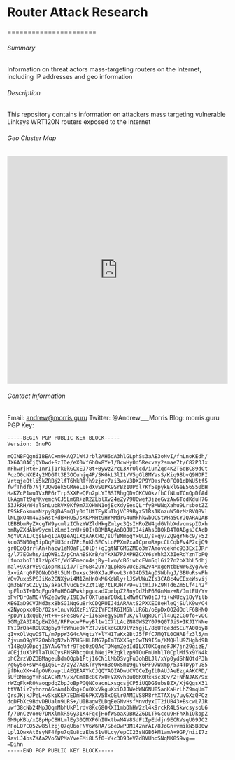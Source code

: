 # Router Attack Research
======================

###### Summary

Information on threat actors mass-targeting routers on the Internet, including IP addresses and geo information

###### Description

This repository contains information on attackers mass targeting vulnerable Linksys WRT120N routers exposed to the Internet 

###### Geo Cluster Map

<iframe width='100%' height='520' frameborder='0' src='http://amorris.cartodb.com/viz/ac973c3c-6962-11e4-a58f-0e018d66dc29/embed_map' allowfullscreen webkitallowfullscreen mozallowfullscreen 
oallowfullscreen msallowfullscreen></iframe>

###### Contact Information

Email: 		andrew@morris.guru
Twitter:	@Andrew___Morris
Blog:		morris.guru
PGP Key:
```
-----BEGIN PGP PUBLIC KEY BLOCK-----
Version: GnuPG

mQINBFQgniIBEAC+m9HAQ71W4Jrbl2AH6dA3hlGLphSs3aAE3oNvI/fnLnoKEdh/
JX6A30ACjQYDwd+SzIDe/eX0VfGhOw8Y+1/0cwHy0d5Recvay2smae7t/C82P3Jx
mFhwrjHteH1nrIj1rk0kGCxEJ78t+BywzZrcL3XrUlcd/iunZqd4KZT6dBC89dCt
PqzO0cNXE4y2MDGTt3E3OCuhjq4P/SKGkL3lI1/V5gGl8MYasS/Kiq98bvQ9HDFI
VrtqjeQtli5kZRBj2lfT6hkRTfh9zjor7zi3woV3DX2P9YDasPo0FQ01dDWU5tf5
fwfThdfb7Nj7JQw1ek5GMWeL0FdXvS0PK9SrBz1UPdl7Kf5epykEklGeE56S50bH
HaKZcP1wu1VxBP6rTrpSXXPeQFn2pLYIBSIRhgQDvOKCVOkzfhCfNLuTCnQpDfAd
lkAgmTt9qMKvemcNCJ5Lm6R+zR2ZLblXv24eZy79U0wef3jzeGvzAw6TcdKduH7G
53JkRH/W4alSnLubRVX9Kf9m7XOHWN1ojEcXdyEesQLrfyBMWNqXahu9LrsbotZZ
f9SkEokmuaNzpyBjDASmQly0dIUtTEyKuThjVCB9Byz51Rs1KnzuW50zMzRVQBVl
lNLgxO4m4v35WstRdB+HU5JsKKPMHt9HYMMdrG4uMkhkwbOCStWHa5CYJQARAQAB
tEBBbmRyZXcgTW9ycmlzIChzYWZldHkgZmlyc3QsIHRoZW4gdGVhbXdvcmspIDxh
bmRyZXdAbW9ycmlzLmd1cnU+iQI+BBMBAgAoBQJUIJ4iAhsDBQkB4TOABgsJCAcD
AgYVCAIJCgsEFgIDAQIeAQIXgAAKCRD/sUfBMm6gYx0LD/sHqy7ZQ9qYN6c9/F52
kcoG5W00q5ipDqPiU3drd7PcBuKh5ECsLoPPXm7xaICproR+pcCLCqbFv4P2cjQ9
gr0EoQdrrHAn+hacw1eM0aFLG0lDj+qIgtNFGMSZMCo3m7Amovceknc933ExIJRr
q/l77EOwhs/iqOWBiZ/pCnAnBSKrB/aYkXN7PJXPHZCXY6sWhk3X3IeRdYznTpPQ
LfnozboI1AlzVpXSf/Wd5Fmecn4sjRy+lwn/cBGiwbcFVm5ql6i27n2bX3bL5dhj
mal+9X3rVE9cIopnR1QiJ/TEnGB42uY7qLpk86VUcE3W2v4MxgeNtbEWrGZyg7we
3xviArq0FZONoDD8t5UMrDuxsc3H0XJaUFovL3r034D51AgDSWbhgJ/3BUuRswPh
YOv7uxp5PSJiKo2GNXjwi4M1ZmHnOkM6KoWly+lJSWUWuZIs3CA8c4wEExeWsvij
Qm36BY5CZLy1S/akaCfvucEcRZZt18p7tLRJH7P9+v1tmiJFZ9NTd6Zm5Lf4In2f
npFlo3T+D3qFgu9FuH6G4PwkhpgucadXprbpZ28nyDd2hP6SGnMmz+R/JmtEU/Yv
bPvPBr0aMC+VkZe8w9z/I9E8wFOXTuaaYDUxL1xMwfCPWOjOJfi+wKUcy18yVilb
XEGIaD9CVJNd3sx8bSG1NqGu8rkCDQRUIJ4iARAAtS2PXXEO8eHleQjSUlK9w/C4
x2Nyopxx0Sb/O2s+1nuvKdXzFiYZ2IYFCfR6IM5hlUR6b/oBpDxOO2dOdlF6BHNQ
PpDJY1dxQ0b/Ht+W+sPes8G/2+iI65xegy5DmfuK/VlugROCrll4uQzCGOfo+vOC
5GMgZA3I8QpEWZ60/RFPecwPFwyBl1w1C7lLAcZN8GWS2Y079Q0TJiS+IKJIYNNe
TYI9rQa4RQUX3gby9fdWhue0kYZTJviCkdGDU9lVzYgjL/8qUTqe3dSEuYA0Qpy8
qIvxOlVqwDSTL/m7ppW3G4cAMqtzY+lYH1TaKx2BtJ5fFfC7MQTL0OHABfz3l5/m
ZjvumO9gVR2OabBgN2xh7PHSHHLBMG7pImT6XXSqtGwTN9I5n/KMQHlU9ZHghd9B
n148qUG0pcjI5YAwGYmfr9Teb0zQQAcTDMgmZedIdILXTOKCgneFJK7jn29gizE/
VOEjiuX3PTlaTUKCysFNSRbcgOuLhNejPK2qklzp9TOuFnUYhlT0CplMf5x9YN4k
phC2rzVDZ3BMageuBdmOQpb1Ftj16CNilMbDSvgFu3ohBLJl/xYp0ydShNQtdP3h
/gGy5o+sWM4gIq6L+2/zyZ7A6KTryW+nBeOxSm19guY6PF97Wxmp/534TDypYu85
jfDkuXK+4fpOVRovptUAEQEAAYkCJQQYAQIADwUCVCCeIgIbDAUJAeEzgAAKCRD/
sUfBMm6gY+hsEACkM/N/x/CmTBc8C7xU+VXKvh8uQ6K0Rxksc3Dv/2+NhNJAK/9x
rWZqFk+R0NaogpdqZbpJoBpPGQNCoacnLxsqcsjCP5iUQDGSubsBZX/XjGQgsX31
ttVA1iz7yhnznAGnAm4bXbg+Cu0XxVkguXxiDJJWebWN6NU85anKaHrLhZ9mqUmT
QrsJKjkJPeL+vSkiKEX7EDmH06PKXV58xOElr0AMIVS8R8rhXTAXjy7uyGXzQPOz
dqDFbXc9BdvDBUaln9URS+/UIBagwZLDqEeGNvHsfMnvdyxOT2iUB43+BscwL7JR
uwf38cNb24MpJQqmMbhUkP1rdv8Kc680KXI1mbDhHW2zl4k9rckR4LSkwcsysoU6
f/70nCzVoY07DNXlmkR5Gy31K4FqcjHofWSoaX9BRZZ6DLTkGccu9HFhXhIOkopZ
6M9pKBb/xQ8pHpC8HLmlEy30QMXP6hIUxtbwM4V8SdFtIpEddjn9ECRVsqU09JC2
MFoLQ7CQ5Zw85lzpjQ7qU6oFNV6W6RA/SbeDwPJM142nrAI/8JoGn+vmikN5B80w
Lpl1QwxAt6syNF4fpu7qEu8czEbsS1vULcy/epCI23sNGB6kM1amA+9GP/niiI7z
9avLJ4bsZKAa2Vo5WPMaYveEMi8L5f0+Y+c3D93eVZdBVUhoSNqNK8S9vg==
=Dihn
-----END PGP PUBLIC KEY BLOCK-----
```
